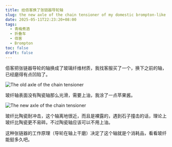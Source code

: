 ```yaml
---
title: 给佰客换了张链器导轮轴
slug: the new axle of the chain tensioner of my domestic brompton-like folding bike
date: 2025-05-11T22:23:20+08:00
tags:
  - 青梅煮酒
  - 折叠车
  - 佰客
  - Brompton
toc: false
draft: false
---
```

佰客把张链器导轮的轴换成了玻璃纤维材质，我找客服买了一个，换下之前的轴，已经磨得有点凹陷了。

![The old axle of the chain tensioner](https://raw.githubusercontent.com/xbot/image-hosting/master/blog/2025-05-11-22-24-08-IMG_4494.jpeg)

玻纤轴表面没有陶瓷轴那么光滑，需要上油，我涂了一点苹果酱。

![The new axle of the chain tensioner](https://raw.githubusercontent.com/xbot/image-hosting/master/blog/2025-05-11-22-25-38-IMG_4495.jpeg)

玻纤比陶瓷耐冲击，这个轴离地很近，而且是裸露的，遇到石子撞击的话，理论上玻纤比陶瓷更不易碎。不过陶瓷轴应该可以不用上油。

这种张链器的工作原理（导轮在轴上干磨）决定了这个轴就是个消耗品，看看玻纤能挺多久吧。

